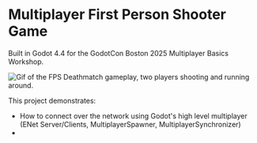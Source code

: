 # Multiplayer First Person Shooter Game
Built in Godot 4.4 for the GodotCon Boston 2025 Multiplayer Basics Workshop.

![Gif of the FPS Deathmatch gameplay, two players shooting and running around.](documentation/)

This project demonstrates:
- How to connect over the network using Godot's high level multiplayer (ENet Server/Clients, MultiplayerSpawner, MultiplayerSynchronizer)
- 
